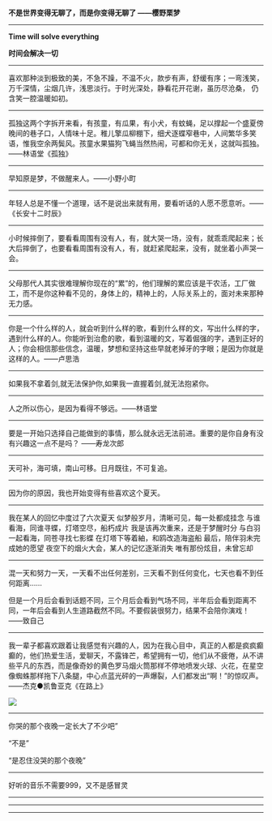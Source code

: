 

**不是世界变得无聊了，而是你变得无聊了  ——樱野栗梦**

---

**Time will solve everything**

**时间会解决一切**

---

喜欢那种淡到极致的美，不急不躁，不温不火，款步有声，舒缓有序；一弯浅笑，万千深情，尘烟几许，浅思淡行。于时光深处，静看花开花谢，虽历尽沧桑， 仍含笑一腔温暖如初。

---

孤独这两个字拆开来看，有孩童，有瓜果，有小犬，有蚊蝇，足以撑起一个盛夏傍晚间的巷子口，人情味十足。稚儿擎瓜柳棚下，细犬逐蝶窄巷中，人间繁华多笑语，惟我空余两鬓风。孩童水果猫狗飞蝇当然热闹，可都和你无关，这就叫孤独。 ——林语堂《孤独》

---

早知原是梦，不做醒来人。——小野小町

---

年轻人总是不懂一个道理，话不是说出来就有用，要看听话的人愿不愿意听。——《长安十二时辰》

---

小时候摔倒了，要看看周围有没有人，有，就大哭一场，没有，就乖乖爬起来；长大后摔倒了，也要看看周围有没有人，有，就赶紧爬起来，没有，就坐着小声哭一会。

---

父母那代人其实很难理解你现在的“累”的，他们理解的累应该是干农活，工厂做工，而不是你这种看不见的，身体上的，精神上的，人际关系上的，面对未来那种无力感。

---

你是一个什么样的人，就会听到什么样的歌，看到什么样的文，写出什么样的字，遇到什么样的人。你能听到治愈的歌，看到温暖的文，写着倔强的字，遇到正好的人；你会相信那些信念，温暖，梦想和坚持这些早就老掉牙的字眼；是因为你就是这样的人。——卢思浩

---

如果我不拿着剑,就无法保护你,如果我一直握着剑,就无法抱紧你。

---

人之所以伤心，是因为看得不够远。——林语堂  

---

要是一开始只选择自己能做到的事情，那么就永远无法前进。重要的是你自身有没有兴趣这一点不是吗？ ——寿龙次郎

---

天可补，海可填，南山可移。日月既往，不可复追。

---

因为你的原因，我也开始变得有些喜欢这个夏天。

---

我在某人的回忆中度过了六次夏天
似梦般岁月，清晰可见，每一处都成挂念
与谁看海，同谁寻蝶，灯塔空尽，船朽成片
我是该再次重来，还是于梦醒时分
与白羽一起看海，同苍寻找七影蝶
在灯塔下等着紬，和鸥改造海盗船
最后，陪伴羽未完成她的愿望
夜空下的烟火大会，某人的记忆逐渐消失
唯有那份炫目，未曾忘却

---

混一天和努力一天，一天看不出任何差别，三天看不到任何变化，七天也看不到任何距离……

但是一个月后会看到话题不同，三个月后会看到气场不同，半年后会看到距离不同，一年后会看到人生道路截然不同。不要假装很努力，结果不会陪你演戏！   ——致自己

---

我一辈子都喜欢跟着让我感觉有兴趣的人，因为在我心目中，真正的人都是疯疯癫癫的，他们热爱生活，爱聊天，不露锋芒，希望拥有一切，他们从不疲倦，从不讲些平凡的东西，而是像奇妙的黄色罗马烟火筒那样不停地喷发火球、火花，在星空像蜘蛛那样拖下八条腿，中心点蓝光砰的一声爆裂，人们都发出“啊！”的惊叹声。	——杰克●凯鲁亚克《在路上》

![](https://gitee.com//riotian/blogimage/raw/master/img/20200901221416.jpeg)

---

你哭的那个夜晚一定长大了不少吧”

“不是”

“是忍住没哭的那个夜晚”

---

好听的音乐不需要999，又不是感冒灵

---



---



---


